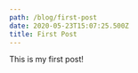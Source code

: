 ```yaml
---
path: /blog/first-post
date: 2020-05-23T15:07:25.500Z
title: First Post
---
```

This is my first post!